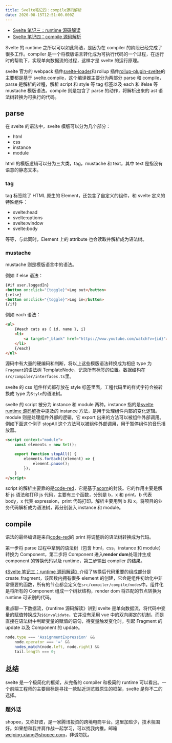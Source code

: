 ```yaml
---
title: Svelte笔记四：compile源码解析
date: 2020-08-15T12:51:00.000Z
---
```


- [Svelte 笔记三：runtime 源码解读](https://brandonxiang.top/blog/svelte3)
- [Svelte 笔记四：compile 源码解析](https://brandonxiang.top/blog/svelte4)

Svelte 的 runtime 之所以可以如此简洁，是因为在 compiler 的阶段已经完成了很多工作。compiler 是一个将模版语言转化成为可执行代码的一个过程，在运行时的帮助下，实现单向数据流的过程，这样才是 svelte 的运行原理。

svelte 官方的 webpack 插件[svelte-loader](https://github.com/sveltejs/svelte-loader)和 rollup 插件[rollup-plugin-svelte](https://github.com/sveltejs/rollup-plugin-svelte)的主要都是基于 svelte.compile，这个编译器主要分为两部分 parse 和 compile，parse 是解析的过程，解析 script 和 style 等 tag 标签以及 each 和 ifelse 等 mustache 模版语法。compile 则是包含了 parse 的动作，将解析出来的 ast 语法树转换为可执行的代码。

## parse

在 svelte 的语法中，svelte 模版可以分为几个部分：

- html
- css
- instance
- module

html 的模版逻辑可以分为三大类，tag，mustache 和 text，其中 text 是指没有语意的静态文本。

### tag

tag 标签除了 HTML 原生的 Element，还包含了自定义的组件，和 svelte 定义的特殊组件：

- svelte:head
- svelte:options
- svelte:window
- svelte:body

等等，与此同时，Element 上的 attribute 也会读取并解析成为语法树。

### mustache

mustache 则是模版语言中的语法。

例如 if else 语法：

```html
{#if user.loggedIn}
<button on:click="{toggle}">Log out</button>
{:else}
<button on:click="{toggle}">Log in</button>
{/if}
```

例如 each 语法：

```html
<ul>
	{#each cats as { id, name }, i}
	<li>
		<a target="_blank" href="https://www.youtube.com/watch?v={id}"> {i + 1}: {name} </a>
	</li>
	{/each}
</ul>
```

源码中有大量的硬编码和判断，将以上这些模版语法转换成为相应 type 为`Fragment`的语法树 TemplateNode，记录所有标签的位置。数据结构在 `src/compiler/interfaces.ts`里。

svelte 的 css 组件样式都存放在 style 标签里面，工程代码里的样式字符会被转换成 type 为`Style`的语法树。

svelte 的 script 被分为 instance 和 module 两种。instance 指的是[svelte runtime 源码解析](https://brandonxiang.top/blog/svelte3)中提及的 instance 方法，是用于处理组件内部的变化逻辑。module 则是处理组件外部的逻辑，它 export 出来的方法可以被组件外部调用。例如下面这个例子 stopAll 这个方法可以被组件外部调用，用于暂停组件的音乐播放器。

```html
<script context="module">
	const elements = new Set();

	export function stopAll() {
		elements.forEach((element) => {
			element.pause();
		});
	}
</script>
```

script 的解析主要靠的是[code-red](https://github.com/Rich-Harris/code-red)，它是基于[acorn](https://github.com/acornjs/acorn)的封装。它的作用主要是解析 js 语法和打印 js 代码，主要有三个函数，分别是 b，x 和 print。b 代表 body，x 代表 expression，print 代码打印。解析主要用到 b 和 x。将项目的业务代码解析成为语法树，再分别装入 instance 和 module。

## compile

语法的最终编译是来自[code-red](https://github.com/Rich-Harris/code-red)的 print 将调整后的语法树转换成为代码。

第一步将 parse 过程中拿到的语法树（包含 html，css，instance 和 module）转换为 Component，第二步将 Component 进入**render dom**处理并生成 component 的转换代码以及 runtime，第三步输出 compiler 的结果。

[《Svelte 笔记三：runtime 源码解读》](https://brandonxiang.top/blog/svelte3)介绍了转换后代码重要的组成部分是 create_fragment，该函数内拥有很多 element 的创建，它会是组件初始化中非常重要的函数，所有的节点都会定义在`src/compiler/compile/nodes`中。组件化是将所有的 Component 组成一个树状结构，render dom 将匹配的节点转换为 runtime 可识别的代码。

重点聊一下数据流，《runtime 源码解读》讲到 svelte 是单向数据流，将代码中变量的赋值转换成为`$$invalidate`，它并没有采用 vue 中的双向绑定的机制，而是直接在语法树中判断变量的赋值的语句，待变量触发变化时，引起 Fragment 的 update 以及 Component 的 update。

```javascript
node.type === 'AssignmentExpression' &&
	node.operator === '=' &&
	nodes_match(node.left, node.right) &&
	tail.length === 0;
```

## 总结

svelte 是一个极简化的框架，从完备的 compiler 和极简的 runtime 可以看出。一个前端工程师的主要目标是寻找一款贴近浏览器原生的框架，svelte 是你不二的选择。

### 题外话

shopee，又称虾皮，是一家腾讯投资的跨境电商平台。这里加班少，技术氛围好。如果想和我并肩作战一起学习，可以找我内推。邮箱[weiping.xiang@shopee.com](mailto:weiping.xiang@shopee.com)，非诚勿扰。
